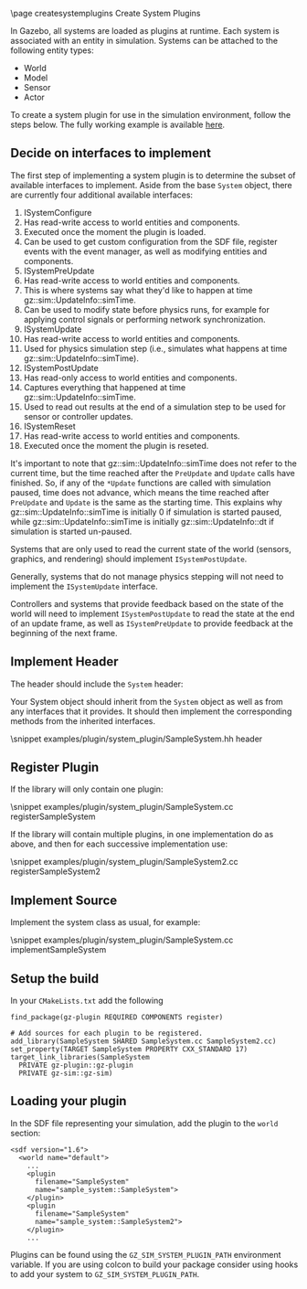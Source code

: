 \page createsystemplugins Create System Plugins

In Gazebo, all systems are loaded as plugins at runtime. Each system
is associated with an entity in simulation. Systems can be attached to the
following entity types:

* World
* Model
* Sensor
* Actor

To create a system plugin for use in the simulation environment, follow the
steps below. The fully working example is available [here](https://github.com/gazebosim/gz-sim/tree/main/examples/plugin/system_plugin).

## Decide on interfaces to implement

The first step of implementing a system plugin is to determine the subset of
available interfaces to implement. Aside from the base `System` object,
there are currently four additional available interfaces:

1. ISystemConfigure
  1. Has read-write access to world entities and components.
  2. Executed once the moment the plugin is loaded.
  3. Can be used to get custom configuration from the SDF file, register events
     with the event manager, as well as modifying entities and components.
2. ISystemPreUpdate
  1. Has read-write access to world entities and components.
  2. This is where systems say what they'd like to happen at time gz::sim::UpdateInfo::simTime.
  3. Can be used to modify state before physics runs, for example for applying control signals or performing network synchronization.
3. ISystemUpdate
  1. Has read-write access to world entities and components.
  2. Used for physics simulation step (i.e., simulates what happens at time gz::sim::UpdateInfo::simTime).
4. ISystemPostUpdate
  1. Has read-only access to world entities and components.
  2. Captures everything that happened at time gz::sim::UpdateInfo::simTime.
  3. Used to read out results at the end of a simulation step to be used for sensor or controller updates.
5. ISystemReset
  1. Has read-write access to world entities and components.
  2. Executed once the moment the plugin is reseted.

It's important to note that gz::sim::UpdateInfo::simTime does not refer to the current time, but the time reached after the `PreUpdate` and `Update` calls have finished.
So, if any of the `*Update` functions are called with simulation paused, time does not advance, which means the time reached after `PreUpdate` and `Update` is the same as the starting time.
This explains why gz::sim::UpdateInfo::simTime is initially 0 if simulation is started paused, while gz::sim::UpdateInfo::simTime is initially gz::sim::UpdateInfo::dt if simulation is started un-paused.

Systems that are only used to read the current state of the world (sensors,
graphics, and rendering) should implement `ISystemPostUpdate`.

Generally, systems that do not manage physics stepping will not need to
implement the `ISystemUpdate` interface.

Controllers and systems that provide feedback based on the state of the
world will need to implement `ISystemPostUpdate` to read the state at the
end of an update frame, as well as `ISystemPreUpdate` to provide feedback at
the beginning of the next frame.

## Implement Header

The header should include the `System` header:

Your System object should inherit from the `System` object as well as from
any interfaces that it provides.  It should then implement the corresponding
methods from the inherited interfaces.

\snippet examples/plugin/system_plugin/SampleSystem.hh header

## Register Plugin

If the library will only contain one plugin:

\snippet examples/plugin/system_plugin/SampleSystem.cc registerSampleSystem

If the library will contain multiple plugins, in one implementation do as
above, and then for each successive implementation use:

\snippet examples/plugin/system_plugin/SampleSystem2.cc registerSampleSystem2

## Implement Source

Implement the system class as usual, for example:

\snippet examples/plugin/system_plugin/SampleSystem.cc implementSampleSystem

## Setup the build

In your `CMakeLists.txt` add the following

```
find_package(gz-plugin REQUIRED COMPONENTS register)

# Add sources for each plugin to be registered.
add_library(SampleSystem SHARED SampleSystem.cc SampleSystem2.cc)
set_property(TARGET SampleSystem PROPERTY CXX_STANDARD 17)
target_link_libraries(SampleSystem
  PRIVATE gz-plugin::gz-plugin
  PRIVATE gz-sim::gz-sim)
```

## Loading your plugin

In the SDF file representing your simulation, add the plugin to the `world` section:

```{.xml}
<sdf version="1.6">
  <world name="default">
    ...
    <plugin
      filename="SampleSystem"
      name="sample_system::SampleSystem">
    </plugin>
    <plugin
      filename="SampleSystem"
      name="sample_system::SampleSystem2">
    </plugin>
    ...
```
Plugins can be found using the `GZ_SIM_SYSTEM_PLUGIN_PATH` environment variable. If you
are using colcon to build your package consider using hooks to add your system to
`GZ_SIM_SYSTEM_PLUGIN_PATH`.

